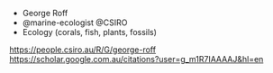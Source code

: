 - George Roff 
- @marine-ecologist @CSIRO
- Ecology (corals, fish, plants, fossils) 

https://people.csiro.au/R/G/george-roff
https://scholar.google.com.au/citations?user=g_m1R7IAAAAJ&hl=en


